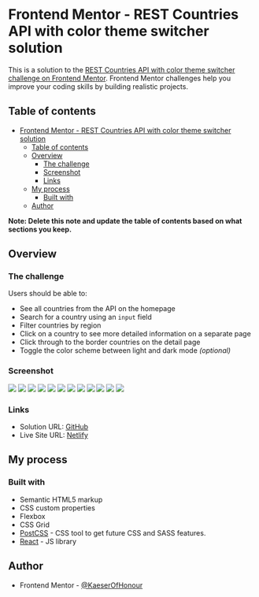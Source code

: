 # Frontend Mentor - REST Countries API with color theme switcher solution

This is a solution to the [REST Countries API with color theme switcher challenge on Frontend Mentor](https://www.frontendmentor.io/challenges/rest-countries-api-with-color-theme-switcher-5cacc469fec04111f7b848ca). Frontend Mentor challenges help you improve your coding skills by building realistic projects.

## Table of contents

- [Frontend Mentor - REST Countries API with color theme switcher solution](#frontend-mentor---rest-countries-api-with-color-theme-switcher-solution)
  - [Table of contents](#table-of-contents)
  - [Overview](#overview)
    - [The challenge](#the-challenge)
    - [Screenshot](#screenshot)
    - [Links](#links)
  - [My process](#my-process)
    - [Built with](#built-with)
  - [Author](#author)

**Note: Delete this note and update the table of contents based on what sections you keep.**

## Overview

### The challenge

Users should be able to:

-   See all countries from the API on the homepage
-   Search for a country using an `input` field
-   Filter countries by region
-   Click on a country to see more detailed information on a separate page
-   Click through to the border countries on the detail page
-   Toggle the color scheme between light and dark mode _(optional)_

### Screenshot

![](./Screenshoots/LargeMainLight.png)
![](./Screenshoots/LargeFilterLight.png)
![](./Screenshoots/LargeDetailsLight.png)
![](./Screenshoots/LargeMainDark.png)
![](./Screenshoots/LargeFilterDark.png)
![](./Screenshoots/LargeDetailsDark.png)
![](./Screenshoots/SmallMainLight.png)
![](./Screenshoots/SmallFilterLight.png)
![](./Screenshoots/SmallDetailsLight.png)
![](./Screenshoots/SmallMainDark.png)
![](./Screenshoots/SmallFilterDark.png)
![](./Screenshoots/SmallDetailsDark.png)

### Links

-   Solution URL: [GitHub](https://github.com/KaeserOfHonour/REST-Countries)
-   Live Site URL: [Netlify](https://frontend-mentor-smug-rest-countries.netlify.app)

## My process

### Built with

-   Semantic HTML5 markup
-   CSS custom properties
-   Flexbox
-   CSS Grid
-   [PostCSS](https://postcss.org/) - CSS tool to get future CSS and SASS features.
-   [React](https://reactjs.org/) - JS library

## Author

-   Frontend Mentor - [@KaeserOfHonour](https://www.frontendmentor.io/profile/KaeserOfHonour)
